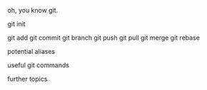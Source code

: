 oh, you know git.

git init

git add 
git commit
git branch
git push
git pull
git merge
git rebase

potential aliases

useful git commands

further topics